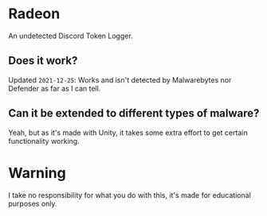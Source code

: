 # Radeon
An undetected Discord Token Logger.
## Does it work?
Updated `2021-12-25`: Works and isn't detected by Malwarebytes nor Defender as far as I can tell.
## Can it be extended to different types of malware?
Yeah, but as it's made with Unity, it takes some extra effort to get certain functionality working.
# Warning
I take no responsibility for what you do with this, it's made for educational purposes only.
